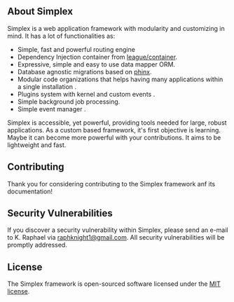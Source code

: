 
## About Simplex

Simplex is a web application framework with modularity and customizing in mind. It has a lot of functionalities as: 

- Simple, fast and powerful routing engine
- Dependency Injection container from [league/container](https://thephpleague.com/container).
- Expressive, simple and easy to use data mapper ORM.
- Database agnostic migrations based on [phinx](https://github.com/phinx/phinx).
- Modular code organizations that helps having many applications within a single installation .
- Plugins system with kernel and custom events .
- Simple background job processing.
- Simple event manager .

Simplex is accessible, yet powerful, providing tools needed for large, robust applications.
As a custom based framework, it's first objective is learning. Maybe it can become more powerful with your contributions.
It aims to be lightweight and fast.

## Contributing

Thank you for considering contributing to the Simplex framework anf its documentation!

## Security Vulnerabilities

If you discover a security vulnerability within Simplex, please send an e-mail to K. Raphael via [raphknight1@gmail.com](mailto:raphknight1@gmail.com). All security vulnerabilities will be promptly addressed.

## License

The Simplex framework is open-sourced software licensed under the [MIT license](https://opensource.org/licenses/MIT).
